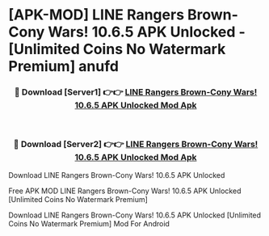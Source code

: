 # [APK-MOD] LINE Rangers  Brown-Cony Wars! 10.6.5 APK Unlocked - [Unlimited Coins No Watermark Premium] anufd



<div align="center">
<h3>🔴 Download [Server1] 👉👉 <a href="https://momento.my/?title=LINE_Rangers__Brown-Cony_Wars!_10.6.5_APK_Unlocked">LINE Rangers  Brown-Cony Wars! 10.6.5 APK Unlocked Mod Apk</a></h3><br>

<h3>🔴 Download [Server2] 👉👉 <a href="https://momento.my/?title=LINE_Rangers__Brown-Cony_Wars!_10.6.5_APK_Unlocked">LINE Rangers  Brown-Cony Wars! 10.6.5 APK Unlocked Mod Apk</a></h3>
</div>



Download LINE Rangers  Brown-Cony Wars! 10.6.5 APK Unlocked 

Free APK MOD LINE Rangers  Brown-Cony Wars! 10.6.5 APK Unlocked [Unlimited Coins No Watermark Premium]

Download LINE Rangers  Brown-Cony Wars! 10.6.5 APK Unlocked [Unlimited Coins No Watermark Premium] Mod For Android
